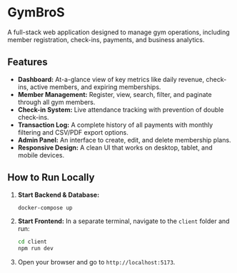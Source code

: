 # GymBroS

A full-stack web application designed to manage gym operations, including member registration, check-ins, payments, and business analytics.

## Features

- **Dashboard:** At-a-glance view of key metrics like daily revenue, check-ins, active members, and expiring memberships.
- **Member Management:** Register, view, search, filter, and paginate through all gym members.
- **Check-in System:** Live attendance tracking with prevention of double check-ins.
- **Transaction Log:** A complete history of all payments with monthly filtering and CSV/PDF export options.
- **Admin Panel:** An interface to create, edit, and delete membership plans.
- **Responsive Design:** A clean UI that works on desktop, tablet, and mobile devices.

## How to Run Locally

1.  **Start Backend & Database:**
    ```bash
    docker-compose up
    ```

2.  **Start Frontend:** In a separate terminal, navigate to the `client` folder and run:
    ```bash
    cd client
    npm run dev
    ```

3.  Open your browser and go to `http://localhost:5173`.
